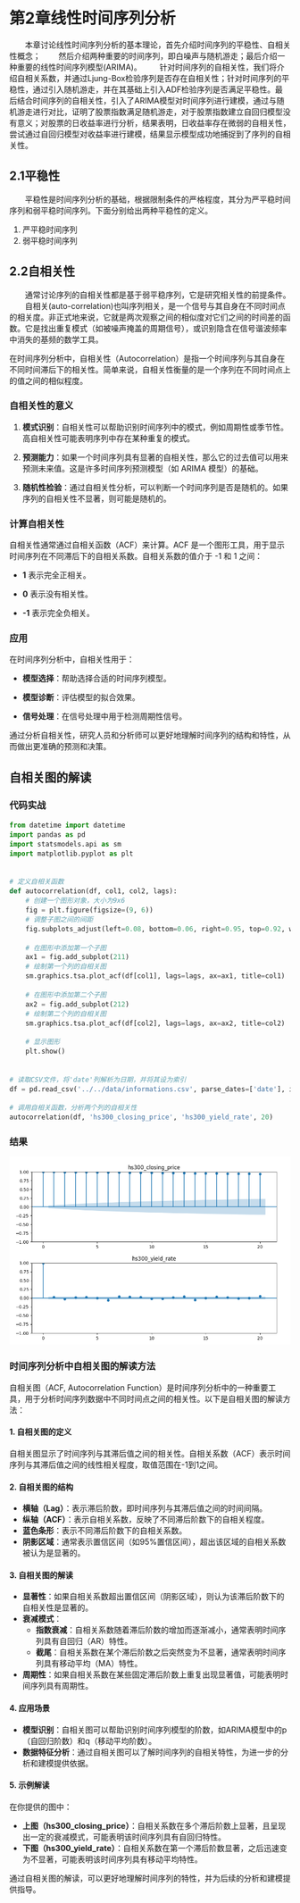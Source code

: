# 第2章线性时间序列分析
 　　本章讨论线性时间序列分析的基本理论，首先介绍时间序列的平稳性、自相关性概念；
　　然后介绍两种重要的时间序列，即白噪声与随机游走；最后介绍一种重要的线性时间序列模型(ARIMA)。
　　针对时间序列的自相关性，我们将介绍自相关系数，并通过Ljung-Box检验序列是否存在自相关性；针对时间序列的平稳性，通过引入随机游走，并在其基础上引入ADF检验序列是否满足平稳性。最后结合时间序列的自相关性，引入了ARIMA模型对时间序列进行建模，通过与随机游走进行对比，证明了股票指数满足随机游走，对于股票指数建立自回归模型没有意义；对股票的日收益率进行分析，结果表明，日收益率存在微弱的自相关性，尝试通过自回归模型对收益率进行建模，结果显示模型成功地捕捉到了序列的自相关性。
## 2.1平稳性
　　平稳性是时间序列分析的基础，根据限制条件的严格程度，其分为严平稳时间序列和弱平稳时间序列。下面分别给出两种平稳性的定义。
1. 严平稳时间序列
2. 弱平稳时间序列
## 2.2自相关性
　　通常讨论序列的自相关性都是基于弱平稳序列，它是研究相关性的前提条件。
　　自相关(auto-correlation)也叫序列相关，是一个信号与其自身在不同时间点的相关度。非正式地来说，它就是两次观察之间的相似度对它们之间的时间差的函数。它是找出重复模式（如被噪声掩盖的周期信号），或识别隐含在信号谐波频率中消失的基频的数学工具。


在时间序列分析中，自相关性（Autocorrelation）是指一个时间序列与其自身在不同时间滞后下的相关性。简单来说，自相关性衡量的是一个序列在不同时间点上的值之间的相似程度。


### 自相关性的意义

1. **模式识别**：自相关性可以帮助识别时间序列中的模式，例如周期性或季节性。高自相关性可能表明序列中存在某种重复的模式。

2. **预测能力**：如果一个时间序列具有显著的自相关性，那么它的过去值可以用来预测未来值。这是许多时间序列预测模型（如 ARIMA 模型）的基础。

3. **随机性检验**：通过自相关性分析，可以判断一个时间序列是否是随机的。如果序列的自相关性不显著，则可能是随机的。

### 计算自相关性

自相关性通常通过自相关函数（ACF）来计算。ACF 是一个图形工具，用于显示时间序列在不同滞后下的自相关系数。自相关系数的值介于 -1 和 1 之间：

- **1** 表示完全正相关。

- **0** 表示没有相关性。

- **-1** 表示完全负相关。

### 应用

在时间序列分析中，自相关性用于：

- **模型选择**：帮助选择合适的时间序列模型。

- **模型诊断**：评估模型的拟合效果。
- **信号处理**：在信号处理中用于检测周期性信号。

通过分析自相关性，研究人员和分析师可以更好地理解时间序列的结构和特性，从而做出更准确的预测和决策。
## 自相关图的解读


### 代码实战

```python
from datetime import datetime
import pandas as pd
import statsmodels.api as sm
import matplotlib.pyplot as plt


# 定义自相关函数
def autocorrelation(df, col1, col2, lags):
    # 创建一个图形对象，大小为9x6
    fig = plt.figure(figsize=(9, 6))
    # 调整子图之间的间距
    fig.subplots_adjust(left=0.08, bottom=0.06, right=0.95, top=0.92, wspace=None, hspace=0.3)

    # 在图形中添加第一个子图
    ax1 = fig.add_subplot(211)
    # 绘制第一个列的自相关图
    sm.graphics.tsa.plot_acf(df[col1], lags=lags, ax=ax1, title=col1)
    
    # 在图形中添加第二个子图
    ax2 = fig.add_subplot(212)
    # 绘制第二个列的自相关图
    sm.graphics.tsa.plot_acf(df[col2], lags=lags, ax=ax2, title=col2)
    
    # 显示图形
    plt.show()


# 读取CSV文件，将'date'列解析为日期，并将其设为索引
df = pd.read_csv('../../data/informations.csv', parse_dates=['date'], index_col='date')

# 调用自相关函数，分析两个列的自相关性
autocorrelation(df, 'hs300_closing_price', 'hs300_yield_rate', 20)
```

### 结果

![alt text](图片/图2_2.png)

### 时间序列分析中自相关图的解读方法

自相关图（ACF, Autocorrelation Function）是时间序列分析中的一种重要工具，用于分析时间序列数据中不同时间点之间的相关性。以下是自相关图的解读方法：

#### 1. 自相关图的定义
自相关图显示了时间序列与其滞后值之间的相关性。自相关系数（ACF）表示时间序列与其滞后值之间的线性相关程度，取值范围在-1到1之间。

#### 2. 自相关图的结构
- **横轴（Lag）**：表示滞后阶数，即时间序列与其滞后值之间的时间间隔。
- **纵轴（ACF）**：表示自相关系数，反映了不同滞后阶数下的自相关程度。
- **蓝色条形**：表示不同滞后阶数下的自相关系数。
- **阴影区域**：通常表示置信区间（如95%置信区间），超出该区域的自相关系数被认为是显著的。

#### 3. 自相关图的解读
- **显著性**：如果自相关系数超出置信区间（阴影区域），则认为该滞后阶数下的自相关性是显著的。
- **衰减模式**：
  - **指数衰减**：自相关系数随着滞后阶数的增加而逐渐减小，通常表明时间序列具有自回归（AR）特性。
  - **截尾**：自相关系数在某个滞后阶数之后突然变为不显著，通常表明时间序列具有移动平均（MA）特性。
- **周期性**：如果自相关系数在某些固定滞后阶数上重复出现显著值，可能表明时间序列具有周期性。

#### 4. 应用场景
- **模型识别**：自相关图可以帮助识别时间序列模型的阶数，如ARIMA模型中的p（自回归阶数）和q（移动平均阶数）。
- **数据特征分析**：通过自相关图可以了解时间序列的自相关特性，为进一步的分析和建模提供依据。

#### 5. 示例解读
在你提供的图中：
- **上图（hs300_closing_price）**：自相关系数在多个滞后阶数上显著，且呈现出一定的衰减模式，可能表明该时间序列具有自回归特性。
- **下图（hs300_yield_rate）**：自相关系数在第一个滞后阶数显著，之后迅速变为不显著，可能表明该时间序列具有移动平均特性。

通过自相关图的解读，可以更好地理解时间序列的特性，并为后续的分析和建模提供指导。























































